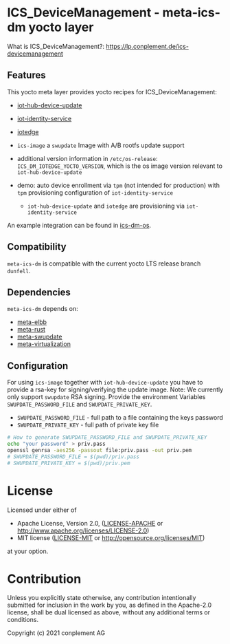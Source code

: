 # ICS_DeviceManagement - meta-ics-dm yocto layer

What is ICS_DeviceManagement?: https://lp.conplement.de/ics-devicemanagement

## Features
This yocto meta layer provides yocto recipes for ICS_DeviceManagement:
- [iot-hub-device-update](https://github.com/Azure/iot-hub-device-update)
- [iot-identity-service](https://github.com/Azure/iot-identity-service)
- [iotedge](https://github.com/Azure/iotedge)

- `ics-image` a `swupdate` Image with A/B rootfs update support
- additional version information in `/etc/os-release`: `ICS_DM_IOTEDGE_YOCTO_VERSION`, which is the os image version relevant to `iot-hub-device-update`
- demo: auto device enrollment via `tpm` (not intended for production) with `tpm` provisioning configuration of `iot-identity-service`
    - `iot-hub-device-update` and `iotedge` are provisioning via `iot-identity-service`

An example integration can be found in [ics-dm-os](https://github.com/ICS-DeviceManagement/ics-dm-os).

## Compatibility
`meta-ics-dm` is compatible with the current yocto LTS release branch `dunfell`.

## Dependencies
`meta-ics-dm` depends on:
- [meta-elbb](https://github.com/elbb/meta-elbb)
- [meta-rust](https://github.com/meta-rust/meta-rust.git)
- [meta-swupdate](https://github.com/sbabic/meta-swupdate.git)
- [meta-virtualization](https://git.yoctoproject.org/git/meta-virtualization)

## Configuration

For using `ics-image` together with `iot-hub-device-update` you have to provide a rsa-key for signing/verifying the update image.
Note: We currently only support `swupdate` RSA signing.
Provide the environment Variables `SWUPDATE_PASSWORD_FILE` and `SWUPDATE_PRIVATE_KEY`.
 - `SWUPDATE_PASSWORD_FILE` - full path to a file containing the keys password
 - `SWUPDATE_PRIVATE_KEY` - full path of private key file
```sh
# How to generate SWUPDATE_PASSWORD_FILE and SWUPDATE_PRIVATE_KEY
echo "your password" > priv.pass
openssl genrsa -aes256 -passout file:priv.pass -out priv.pem
# SWUPDATE_PASSWORD_FILE = $(pwd)/priv.pass
# SWUPDATE_PRIVATE_KEY = $(pwd)/priv.pem
```

# License

Licensed under either of

* Apache License, Version 2.0, ([LICENSE-APACHE](LICENSE-APACHE) or <http://www.apache.org/licenses/LICENSE-2.0>)
* MIT license ([LICENSE-MIT](LICENSE-MIT) or <http://opensource.org/licenses/MIT>)

at your option.

# Contribution

Unless you explicitly state otherwise, any contribution intentionally
submitted for inclusion in the work by you, as defined in the Apache-2.0
license, shall be dual licensed as above, without any additional terms or
conditions.

Copyright (c) 2021 conplement AG
